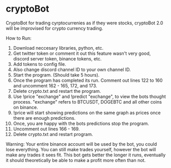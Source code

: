 # cryptoBot
CryptoBot for trading cyrptocurrenies as if they were stocks, cryptoBot 2.0 will be improvised for crypto currency trading. 

How to Run:
1. Download neccesary libraries, python, etc.
2. Get twitter token or comment it out this feature wasn't very good, discord server token, binance tokens, etc.
3. Add tokens to config file.
4. Also change discord channel ID to your own channel ID.
5. Start the program. (Should take 5 hours).
6. Once the program has completed its run. Comment out lines 122 to 160 and uncomment 162 - 165, 172, and 173.
7. Delete crypto.txt and restart the program. 
8. Use !price "exchange" and !predict "exchange", to view the bots thought process. "exchange" refers to BTCUSDT, DOGEBTC and all other coins on binance.
9. !price will start showing predictions on the same graph as prices once there are enough predictions.
10. Once, you are happy with the bots predictions stop the program.
11. Uncomment out lines 166 - 169.
12. Delete crypto.txt and restart program.

Warning: Your entire binance account will be used by the bot, you could lose everything. You can still make trades yourself, however the bot will make any trades it sees fit.
This bot gets better the longer it runs, eventually it should theoretically be able to make a profit more often than not.

